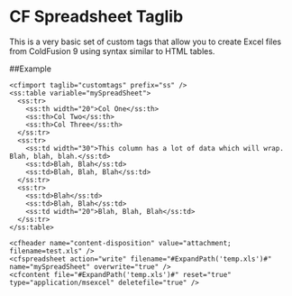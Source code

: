 # CF Spreadsheet Taglib

This is a very basic set of custom tags that allow you to create Excel files from ColdFusion 9 using syntax similar to HTML tables.

##Example

    <cfimport taglib="customtags" prefix="ss" />
    <ss:table variable="mySpreadSheet">
      <ss:tr>
        <ss:th width="20">Col One</ss:th>
        <ss:th>Col Two</ss:th>
        <ss:th>Col Three</ss:th>		
      </ss:tr>
      <ss:tr>
        <ss:td width="30">This column has a lot of data which will wrap. Blah, blah, blah.</ss:td>
        <ss:td>Blah, Blah</ss:td>
        <ss:td>Blah, Blah, Blah</ss:td>		
      </ss:tr>
      <ss:tr>
        <ss:td>Blah</ss:td>
        <ss:td>Blah, Blah</ss:td>
        <ss:td width="20">Blah, Blah, Blah</ss:td>		
      </ss:tr>	
    </ss:table>
    
    <cfheader name="content-disposition" value="attachment; filename=test.xls" />
    <cfspreadsheet action="write" filename="#ExpandPath('temp.xls')#" name="mySpreadSheet" overwrite="true" />
    <cfcontent file="#ExpandPath('temp.xls')#" reset="true" type="application/msexcel" deletefile="true" /> 

